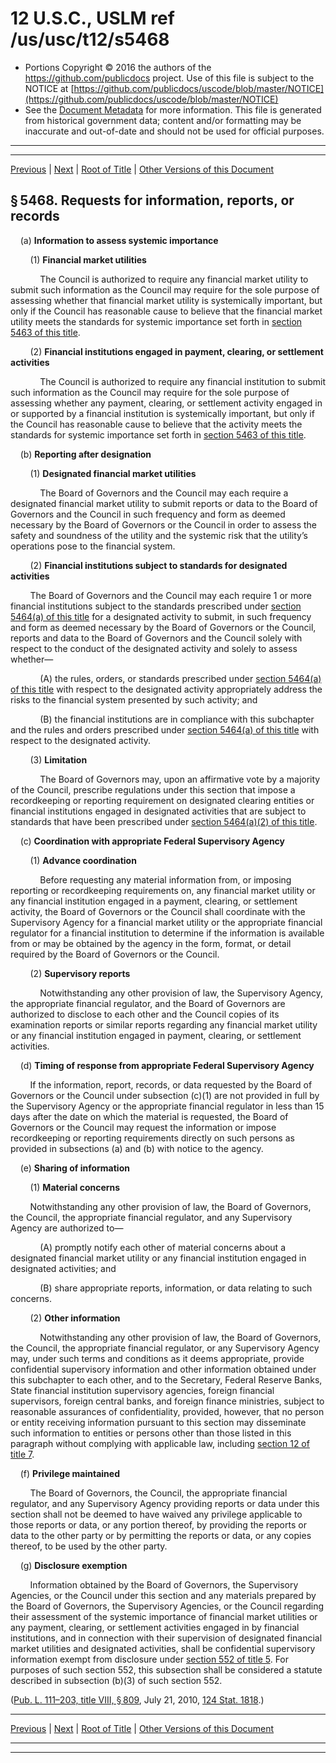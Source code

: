 ---
---

# 12 U.S.C., USLM ref /us/usc/t12/s5468

* Portions Copyright © 2016 the authors of the https://github.com/publicdocs project.
  Use of this file is subject to the NOTICE at [https://github.com/publicdocs/uscode/blob/master/NOTICE](https://github.com/publicdocs/uscode/blob/master/NOTICE)
* See the [Document Metadata](././../../../../..//README.md) for more information.
  This file is generated from historical government data; content and/or formatting may be inaccurate and out-of-date and should not be used for official purposes.

----------
----------

[Previous](./../../../../..//us/usc/t12/ch53/schIV/m__us_usc_t12_s5467.md) | [Next](./../../../../..//us/usc/t12/ch53/schIV/m__us_usc_t12_s5469.md) | [Root of Title](./../../../../../) | [Other Versions of this Document](https://publicdocs.github.io/go/links?ns=uslm&ref=%2Fus%2Fusc%2Ft12%2Fs5468)

## § 5468. Requests for information, reports, or records

    (a) __Information to assess systemic importance__ 

        (1) __Financial market utilities__ 

            The Council is authorized to require any financial market utility to submit such information as the Council may require for the sole purpose of assessing whether that financial market utility is systemically important, but only if the Council has reasonable cause to believe that the financial market utility meets the standards for systemic importance set forth in [section 5463 of this title][/us/usc/t12/s5463].

        (2) __Financial institutions engaged in payment, clearing, or settlement activities__ 

            The Council is authorized to require any financial institution to submit such information as the Council may require for the sole purpose of assessing whether any payment, clearing, or settlement activity engaged in or supported by a financial institution is systemically important, but only if the Council has reasonable cause to believe that the activity meets the standards for systemic importance set forth in [section 5463 of this title][/us/usc/t12/s5463].

    (b) __Reporting after designation__ 

        (1) __Designated financial market utilities__ 

            The Board of Governors and the Council may each require a designated financial market utility to submit reports or data to the Board of Governors and the Council in such frequency and form as deemed necessary by the Board of Governors or the Council in order to assess the safety and soundness of the utility and the systemic risk that the utility’s operations pose to the financial system.

        (2) __Financial institutions subject to standards for designated activities__ 

        The Board of Governors and the Council may each require 1 or more financial institutions subject to the standards prescribed under [section 5464(a) of this title][/us/usc/t12/s5464/a] for a designated activity to submit, in such frequency and form as deemed necessary by the Board of Governors or the Council, reports and data to the Board of Governors and the Council solely with respect to the conduct of the designated activity and solely to assess whether—

            (A) the rules, orders, or standards prescribed under [section 5464(a) of this title][/us/usc/t12/s5464/a] with respect to the designated activity appropriately address the risks to the financial system presented by such activity; and

            (B) the financial institutions are in compliance with this subchapter and the rules and orders prescribed under [section 5464(a) of this title][/us/usc/t12/s5464/a] with respect to the designated activity.

        (3) __Limitation__ 

            The Board of Governors may, upon an affirmative vote by a majority of the Council, prescribe regulations under this section that impose a recordkeeping or reporting requirement on designated clearing entities or financial institutions engaged in designated activities that are subject to standards that have been prescribed under [section 5464(a)(2) of this title][/us/usc/t12/s5464/a/2].

    (c) __Coordination with appropriate Federal Supervisory Agency__ 

        (1) __Advance coordination__ 

            Before requesting any material information from, or imposing reporting or recordkeeping requirements on, any financial market utility or any financial institution engaged in a payment, clearing, or settlement activity, the Board of Governors or the Council shall coordinate with the Supervisory Agency for a financial market utility or the appropriate financial regulator for a financial institution to determine if the information is available from or may be obtained by the agency in the form, format, or detail required by the Board of Governors or the Council.

        (2) __Supervisory reports__ 

            Notwithstanding any other provision of law, the Supervisory Agency, the appropriate financial regulator, and the Board of Governors are authorized to disclose to each other and the Council copies of its examination reports or similar reports regarding any financial market utility or any financial institution engaged in payment, clearing, or settlement activities.

    (d) __Timing of response from appropriate Federal Supervisory Agency__ 

        If the information, report, records, or data requested by the Board of Governors or the Council under subsection (c)(1) are not provided in full by the Supervisory Agency or the appropriate financial regulator in less than 15 days after the date on which the material is requested, the Board of Governors or the Council may request the information or impose recordkeeping or reporting requirements directly on such persons as provided in subsections (a) and (b) with notice to the agency.

    (e) __Sharing of information__ 

        (1) __Material concerns__ 

        Notwithstanding any other provision of law, the Board of Governors, the Council, the appropriate financial regulator, and any Supervisory Agency are authorized to—

            (A) promptly notify each other of material concerns about a designated financial market utility or any financial institution engaged in designated activities; and

            (B) share appropriate reports, information, or data relating to such concerns.

        (2) __Other information__ 

            Notwithstanding any other provision of law, the Board of Governors, the Council, the appropriate financial regulator, or any Supervisory Agency may, under such terms and conditions as it deems appropriate, provide confidential supervisory information and other information obtained under this subchapter to each other, and to the Secretary, Federal Reserve Banks, State financial institution supervisory agencies, foreign financial supervisors, foreign central banks, and foreign finance ministries, subject to reasonable assurances of confidentiality, provided, however, that no person or entity receiving information pursuant to this section may disseminate such information to entities or persons other than those listed in this paragraph without complying with applicable law, including [section 12 of title 7][/us/usc/t7/s12].

    (f) __Privilege maintained__ 

        The Board of Governors, the Council, the appropriate financial regulator, and any Supervisory Agency providing reports or data under this section shall not be deemed to have waived any privilege applicable to those reports or data, or any portion thereof, by providing the reports or data to the other party or by permitting the reports or data, or any copies thereof, to be used by the other party.

    (g) __Disclosure exemption__ 

        Information obtained by the Board of Governors, the Supervisory Agencies, or the Council under this section and any materials prepared by the Board of Governors, the Supervisory Agencies, or the Council regarding their assessment of the systemic importance of financial market utilities or any payment, clearing, or settlement activities engaged in by financial institutions, and in connection with their supervision of designated financial market utilities and designated activities, shall be confidential supervisory information exempt from disclosure under [section 552 of title 5][/us/usc/t5/s552]. For purposes of such section 552, this subsection shall be considered a statute described in subsection (b)(3) of such section 552.

([Pub. L. 111–203, title VIII, § 809][/us/pl/111/203/s809], July 21, 2010, [124 Stat. 1818][/us/stat/124/1818].)

----------

[Previous](./../../../../..//us/usc/t12/ch53/schIV/m__us_usc_t12_s5467.md) | [Next](./../../../../..//us/usc/t12/ch53/schIV/m__us_usc_t12_s5469.md) | [Root of Title](./../../../../../) | [Other Versions of this Document](https://publicdocs.github.io/go/links?ns=uslm&ref=%2Fus%2Fusc%2Ft12%2Fs5468)

----------
----------

[/us/usc/t12/s5463]: https://publicdocs.github.io/go/links?ns=uslm&ref=%2Fus%2Fusc%2Ft12%2Fs5463
[/us/usc/t12/s5463]: https://publicdocs.github.io/go/links?ns=uslm&ref=%2Fus%2Fusc%2Ft12%2Fs5463
[/us/usc/t12/s5464/a]: https://publicdocs.github.io/go/links?ns=uslm&ref=%2Fus%2Fusc%2Ft12%2Fs5464%2Fa
[/us/usc/t12/s5464/a]: https://publicdocs.github.io/go/links?ns=uslm&ref=%2Fus%2Fusc%2Ft12%2Fs5464%2Fa
[/us/usc/t12/s5464/a]: https://publicdocs.github.io/go/links?ns=uslm&ref=%2Fus%2Fusc%2Ft12%2Fs5464%2Fa
[/us/usc/t12/s5464/a/2]: https://publicdocs.github.io/go/links?ns=uslm&ref=%2Fus%2Fusc%2Ft12%2Fs5464%2Fa%2F2
[/us/usc/t7/s12]: https://publicdocs.github.io/go/links?ns=uslm&ref=%2Fus%2Fusc%2Ft7%2Fs12
[/us/usc/t5/s552]: https://publicdocs.github.io/go/links?ns=uslm&ref=%2Fus%2Fusc%2Ft5%2Fs552
[/us/pl/111/203/s809]: https://publicdocs.github.io/go/links?ns=uslm&ref=%2Fus%2Fpl%2F111%2F203%2Fs809
[/us/stat/124/1818]: https://publicdocs.github.io/go/links?ns=uslm&ref=%2Fus%2Fstat%2F124%2F1818


